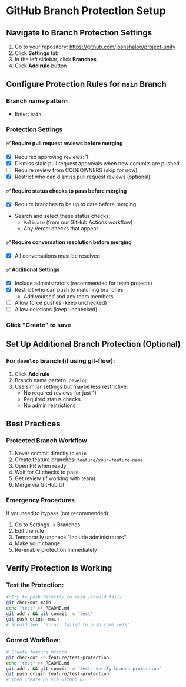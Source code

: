 # GitHub Branch Protection Setup

## Navigate to Branch Protection Settings

1. Go to your repository: https://github.com/joshshaloo/project-unify
2. Click **Settings** tab
3. In the left sidebar, click **Branches**
4. Click **Add rule** button

## Configure Protection Rules for `main` Branch

### Branch name pattern
- Enter: `main`

### Protection Settings

#### ✅ Require pull request reviews before merging
- [x] Required approving reviews: **1**
- [x] Dismiss stale pull request approvals when new commits are pushed
- [ ] Require review from CODEOWNERS (skip for now)
- [x] Restrict who can dismiss pull request reviews (optional)

#### ✅ Require status checks to pass before merging
- [x] Require branches to be up to date before merging
- Search and select these status checks:
  - `Validate` (from our GitHub Actions workflow)
  - Any Vercel checks that appear

#### ✅ Require conversation resolution before merging
- [x] All conversations must be resolved

#### ✅ Additional Settings
- [x] Include administrators (recommended for team projects)
- [x] Restrict who can push to matching branches
  - Add yourself and any team members
- [ ] Allow force pushes (keep unchecked)
- [ ] Allow deletions (keep unchecked)

### Click "Create" to save

## Set Up Additional Branch Protection (Optional)

### For `develop` branch (if using git-flow):
1. Click **Add rule**
2. Branch name pattern: `develop`
3. Use similar settings but maybe less restrictive:
   - No required reviews (or just 1)
   - Required status checks
   - No admin restrictions

## Best Practices

### Protected Branch Workflow
1. Never commit directly to `main`
2. Create feature branches: `feature/your-feature-name`
3. Open PR when ready
4. Wait for CI checks to pass
5. Get review (if working with team)
6. Merge via GitHub UI

### Emergency Procedures
If you need to bypass (not recommended):
1. Go to Settings → Branches
2. Edit the rule
3. Temporarily uncheck "Include administrators"
4. Make your change
5. Re-enable protection immediately

## Verify Protection is Working

### Test the Protection:
```bash
# Try to push directly to main (should fail)
git checkout main
echo "test" >> README.md
git add . && git commit -m "test"
git push origin main
# Should see: "error: failed to push some refs"
```

### Correct Workflow:
```bash
# Create feature branch
git checkout -b feature/test-protection
echo "test" >> README.md
git add . && git commit -m "test: verify branch protection"
git push origin feature/test-protection
# Then create PR via GitHub UI
```